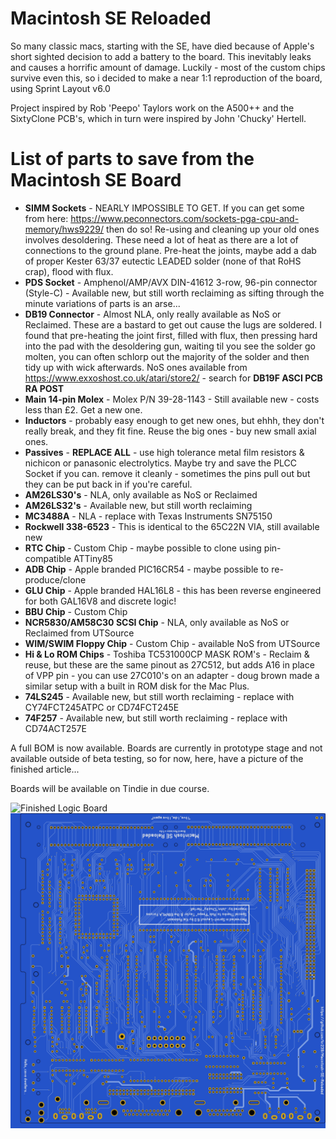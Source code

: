 # Macintosh SE Reloaded

So many classic macs, starting with the SE, have died because of Apple's short sighted decision to add a battery to the board. This inevitably leaks and causes a horrific amount of damage. Luckily - most of the custom chips survive even this, so i decided to make a near 1:1 reproduction of the board, using Sprint Layout v6.0

Project inspired by Rob 'Peepo' Taylors work on the A500++ and the SixtyClone PCB's, which in turn were inspired by John 'Chucky' Hertell. 

# List of parts to save from the Macintosh SE Board

* **SIMM Sockets** - NEARLY IMPOSSIBLE TO GET. If you can get some from here: https://www.peconnectors.com/sockets-pga-cpu-and-memory/hws9229/ then do so! Re-using and cleaning up your old ones involves desoldering. These need a lot of heat as there are a lot of connections to the ground plane. Pre-heat the joints, maybe add a dab of proper Kester 63/37 eutectic LEADED solder (none of that RoHS crap), flood with flux. 
* **PDS Socket** - Amphenol/AMP/AVX DIN-41612 3-row, 96-pin connector (Style-C) - Available new, but still worth reclaiming as sifting through the minute variations of parts is an arse...
* **DB19 Connector** - Almost NLA, only really available as NoS or Reclaimed. These are a bastard to get out cause the lugs are soldered. I found that pre-heating the joint first, filled with flux, then pressing hard into the pad with the desoldering gun, waiting til you see the solder go molten, you can often schlorp out the majority of the solder and then tidy up with wick afterwards. NoS ones available from https://www.exxoshost.co.uk/atari/store2/ - search for **DB19F ASCI PCB RA POST**
* **Main 14-pin Molex** - Molex P/N 39-28-1143 - Still available new - costs less than £2. Get a new one. 
* **Inductors** - probably easy enough to get new ones, but ehhh, they don't really break, and they fit fine. Reuse the big ones - buy new small axial ones.  
* **Passives** - **REPLACE ALL** - use high tolerance metal film resistors & nichicon or panasonic electrolytics. Maybe try and save the PLCC Socket if you can. remove it cleanly - sometimes the pins pull out but they can be put back in if you're careful. 
* **AM26LS30's** - NLA, only available as NoS or Reclaimed
* **AM26LS32's** - Available new, but still worth reclaiming
* **MC3488A** - NLA - replace with Texas Instruments SN75150
* **Rockwell 338-6523** - This is identical to the 65C22N VIA, still available new
* **RTC Chip** - Custom Chip - maybe possible to clone using pin-compatible ATTiny85
* **ADB Chip** - Apple branded PIC16CR54 - maybe possible to re-produce/clone
* **GLU Chip** - Apple branded HAL16L8 - this has been reverse engineered for both GAL16V8 and discrete logic!
* **BBU Chip** - Custom Chip
* **NCR5830/AM58C30 SCSI Chip** - NLA, only available as NoS or Reclaimed from UTSource
* **WIM/SWIM Floppy Chip** - Custom Chip - available NoS from UTSource
* **Hi & Lo ROM Chips** - Toshiba TC531000CP MASK ROM's - Reclaim & reuse, but these are the same pinout as 27C512, but adds A16 in place of VPP pin - you can use 27C010's on an adapter - doug brown made a similar setup with a built in ROM disk for the Mac Plus. 
* **74LS245** - Available new, but still worth reclaiming - replace with CY74FCT245ATPC or CD74FCT245E
* **74F257** - Available new, but still worth reclaiming - replace with CD74ACT257E

A full BOM is now available. Boards are currently in prototype stage and not available outside of beta testing, so for now, here, have a picture of the finished article...

Boards will be available on Tindie in due course. 

![Finished Logic Board](/macseboard-final-rev41e.jpg)
![Finished Logic Board - Bottom](/macseboard-final-rev14e-rear.jpg)
